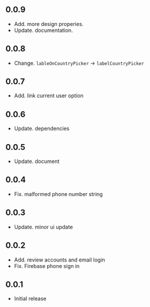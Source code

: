 ## 0.0.9
* Add. more design properies.
* Update. documentation.

## 0.0.8
* Change. `lableOnCountryPicker` -> `labelCountryPicker`

## 0.0.7
* Add. link current user option

## 0.0.6
* Update. dependencies

## 0.0.5
* Update. document

## 0.0.4
* Fix. malformed phone number string

## 0.0.3
* Update. minor ui update

## 0.0.2
* Add. review accounts and email login
* Fix. Firebase phone sign in

## 0.0.1
* Initial release
